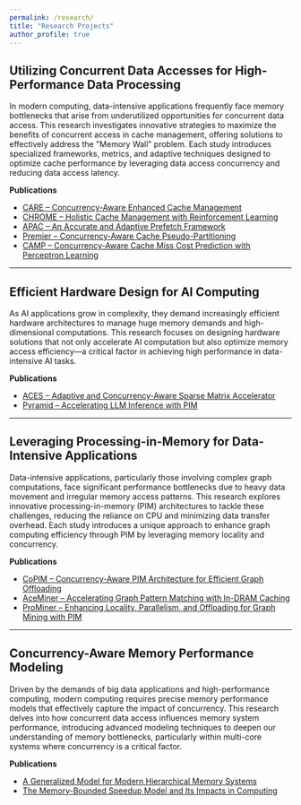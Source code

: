 ```yaml
---
permalink: /research/
title: "Research Projects"
author_profile: true
---
```


## Utilizing Concurrent Data Accesses for High-Performance Data Processing

In modern computing, data-intensive applications frequently face memory bottlenecks that arise from underutilized opportunities for concurrent data access. This research investigates innovative strategies to maximize the benefits of concurrent access in cache management, offering solutions to effectively address the "Memory Wall" problem. Each study introduces specialized frameworks, metrics, and adaptive techniques designed to optimize cache performance by leveraging data access concurrency and reducing data access latency.

**Publications**

- [CARE – Concurrency-Aware Enhanced Cache Management](../publications/HPCA2023)
- [CHROME – Holistic Cache Management with Reinforcement Learning](../publications/HPCA2024)
- [APAC – An Accurate and Adaptive Prefetch Framework](../publications/ICCD2020)
- [Premier – Concurrency-Aware Cache Pseudo-Partitioning](../publications/ICCD2021)
- [CAMP – Concurrency-Aware Cache Miss Cost Prediction with Perceptron Learning](../publications/GLSVLSI2025)


---

## Efficient Hardware Design for AI Computing

As AI applications grow in complexity, they demand increasingly efficient hardware architectures to manage huge memory demands and high-dimensional computations. This research focuses on designing hardware solutions that not only accelerate AI computation but also optimize memory access efficiency—a critical factor in achieving high performance in data-intensive AI tasks.

**Publications**

- [ACES – Adaptive and Concurrency-Aware Sparse Matrix Accelerator](../publications/ASPLOS2024)
- [Pyramid – Accelerating LLM Inference with PIM](../publications/CAL2025)

---

## Leveraging Processing-in-Memory for Data-Intensive Applications

Data-intensive applications, particularly those involving complex graph computations, face significant performance bottlenecks due to heavy data movement and irregular memory access patterns. This research explores innovative processing-in-memory (PIM) architectures to tackle these challenges, reducing the reliance on CPU and minimizing data transfer overhead. Each study introduces a unique approach to enhance graph computing efficiency through PIM by leveraging memory locality and concurrency.

**Publications**

- [CoPIM – Concurrency-Aware PIM Architecture for Efficient Graph Offloading](../publications/ISLPED2021)
- [AceMiner – Accelerating Graph Pattern Matching with In-DRAM Caching](../publications/ICCD2024)
- [ProMiner – Enhancing Locality, Parallelism, and Offloading for Graph Mining with PIM](../publications/TCAD2025)

---

## Concurrency-Aware Memory Performance Modeling

Driven by the demands of big data applications and high-performance computing, modern computing requires precise memory performance models that effectively capture the impact of concurrency. This research delves into how concurrent data access influences memory system performance, introducing advanced modeling techniques to deepen our understanding of memory bottlenecks, particularly within multi-core systems where concurrency is a critical factor.


**Publications**

- [A Generalized Model for Modern Hierarchical Memory Systems](../publications/WSC2022)
- [The Memory-Bounded Speedup Model and Its Impacts in Computing](../publications/JCST2023)
